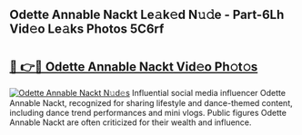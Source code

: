 ## Odette Annable Nackt Le𝚊k𝚎d N𝚞𝚍e - Part-6Lh Vid𝚎o Le𝚊ks Photos 5C6rf

# <h2><a href="http://fb74lfe.evod.top/?m=Odette+Annable+Nackt">🔗 👉🔴 Odette Annable Nackt Vid𝚎o Ph𝚘t𝚘s</a></h2>

[![Odette Annable Nackt N𝚞d𝚎s](https://i.imgur.com/8V9OHl7.gif)](http://fb74lfe.evod.top/?m=Odette+Annable+Nackt)
Influential social media influencer Odette Annable Nackt, recognized for sharing lifestyle and dance-themed content, including dance trend performances and mini vlogs. Public figures Odette Annable Nackt are often criticized for their wealth and influence. 
